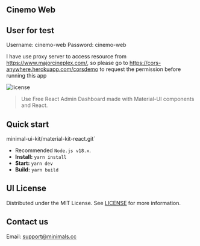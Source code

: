 ## Cinemo Web

## User for test
Username: cinemo-web
Password: cinemo-web

I have use proxy server to access resource from https://www.majorcineplex.com/, so please go to https://cors-anywhere.herokuapp.com/corsdemo to request the permission before running this app


![license](https://img.shields.io/badge/license-MIT-blue.svg)

>  Use Free React Admin Dashboard made with Material-UI components and React.

## Quick start
minimal-ui-kit/material-kit-react.git`
- Recommended `Node.js v18.x`.
- **Install:** `yarn install`
- **Start:** `yarn dev`
- **Build:** `yarn build`

## UI License

Distributed under the MIT License. See [LICENSE](https://github.com/minimal-ui-kit/minimal.free/blob/main/LICENSE.md) for more information.

## Contact us

Email: support@minimals.cc
